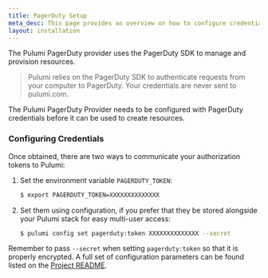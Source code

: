 ```yaml
---
title: PagerDuty Setup
meta_desc: This page provides an overview on how to configure credentials for the Pulumi PagerDuty Provider.
layout: installation
---
```


The Pulumi PagerDuty provider uses the PagerDuty SDK to manage and provision resources.

> Pulumi relies on the PagerDuty SDK to authenticate requests from your computer to PagerDuty. Your credentials are never sent
> to pulumi.com.

The Pulumi PagerDuty Provider needs to be configured with PagerDuty credentials
before it can be used to create resources.

### Configuring Credentials

Once obtained, there are two ways to communicate your authorization tokens to Pulumi:

1. Set the environment variable `PAGERDUTY_TOKEN`:

    ```bash
    $ export PAGERDUTY_TOKEN=XXXXXXXXXXXXXX
    ```

2. Set them using configuration, if you prefer that they be stored alongside your Pulumi stack for easy multi-user access:

    ```bash
    $ pulumi config set pagerduty:token XXXXXXXXXXXXXX --secret
    ```

Remember to pass `--secret` when setting `pagerduty:token` so that it is properly encrypted. A full set of configuration parameters
can be found listed on the [Project README](https://github.com/pulumi/pulumi-pagerduty/blob/master/README.md).
